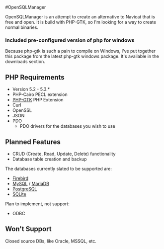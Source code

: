 #OpenSQLManager

OpenSQLManager is an attempt to create an alternative to Navicat that is free and open. It is build with PHP-GTK, so I'm looking for a way to create normal binaries. 

### Included pre-configured version of php for windows
Because php-gtk is such a pain to compile on Windows, I've put together this package from the latest php-gtk windows package. It's available in the downloads section.

## PHP Requirements
* Version 5.2 - 5.3.*
* PHP-Cairo PECL extension
* [PHP-GTK](http://gtk.php.net) PHP Extension
* Curl
* OpenSSL
* JSON
* PDO
	* PDO drivers for the databases you wish to use

## Planned Features
* CRUD (Create, Read, Update, Delete) functionality
* Database table creation and backup 

The databases currently slated to be supported are:

* [Firebird](http://www.firebirdsql.org/)
* [MySQL](http://www.mysql.com/) / [MariaDB](http://mariadb.org/)
* [PostgreSQL](http://www.postgresql.org)
* [SQLite](http://sqlite.org/)


Plan to implement, not support:

* ODBC


## Won't Support
Closed source DBs, like Oracle, MSSQL, etc. 

